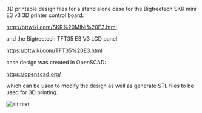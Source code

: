 3D printable design files for a stand alone case for the Bigtreetech SKR mini E3 v3 3D printer control board:

http://bttwiki.com/SKR%20MINI%20E3.html

and the Bigtreetech TFT35 E3 V3 LCD panel:

https://bttwiki.com/TFT35%20E3.html

case design was created in OpenSCAD:

https://openscad.org/

which can be used to modify the design as well as generate STL files to be used for 3D printing.

![alt text]([https://github.com/matthew-yates/BTTskrE3v3_case/main/skrMiniE3V3_bottom.png](https://github.com/matthew-yates/BTTskrE3v3_case/blob/main/bottom_box/skrMiniE3V3_bottom.png)?raw=true)
